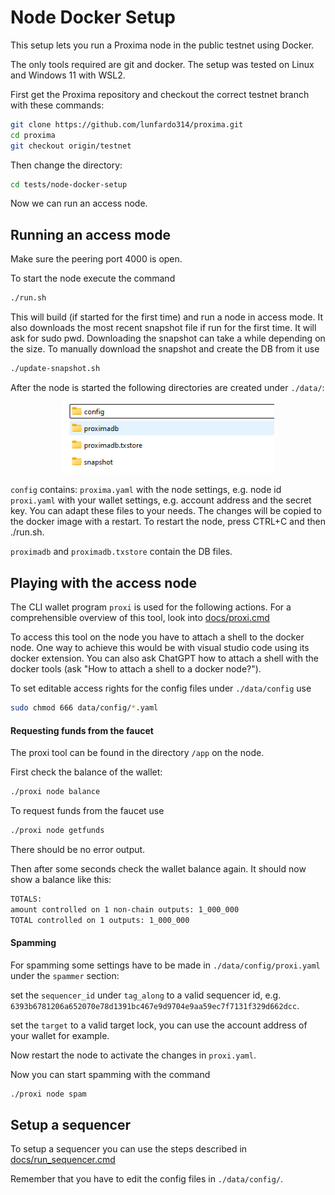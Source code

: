 # Node Docker Setup

This setup lets you run a Proxima node in the public testnet using Docker.

The only tools required are git and docker. 
The setup was tested on Linux and Windows 11 with WSL2.

First get the Proxima repository and checkout the correct testnet branch with these commands:

```bash
git clone https://github.com/lunfardo314/proxima.git
cd proxima
git checkout origin/testnet
```

Then change the directory:
```bash
cd tests/node-docker-setup
```
Now we can run an access node.


## Running an access mode

Make sure the peering port 4000 is open.

To start the node execute the command

```bash
./run.sh
```

This will build (if started for the first time) and run a node in access mode. It also downloads the most recent snapshot file if run for the first time. It will ask for sudo pwd. Downloading the snapshot can take a while depending on the size.
To manually download the snapshot and create the DB from it use

```bash
./update-snapshot.sh
```

After the node is started the following directories are created under `./data/`:

<div align="center">
    <img src="image.png" alt="Alt text" width="340">
</div>

`config` contains:
`proxima.yaml` with the node settings, e.g. node id
`proxi.yaml` with your wallet settings, e.g. account address and the secret key.
You can adapt these files to your needs. The changes will be copied to the docker image with a restart. 
To restart the node, press CTRL+C and then ./run.sh.

`proximadb` and `proximadb.txstore` contain the DB files.


## Playing with the access node

The CLI wallet program `proxi` is used for the following actions.
For a comprehensible overview of this tool, look into [docs/proxi.cmd](../../docs/proxi.md)

To access this tool on the node you have to attach a shell to the docker node. One way to achieve this would be with visual studio code using its docker extension. 
You can also ask ChatGPT how to attach a shell with the docker tools (ask "How to attach a shell to a docker node?").

To set editable access rights for the config files under `./data/config` use

```bash
sudo chmod 666 data/config/*.yaml
```

#### Requesting funds from the faucet

The proxi tool can be found in the directory `/app` on the node.

First check the balance of the wallet:

```bash
./proxi node balance
```

To request funds from the faucet use 

```bash
./proxi node getfunds
```
There should be no error output.

Then after some seconds check the wallet balance again.
It should now show a balance like this:

```bash
TOTALS:
amount controlled on 1 non-chain outputs: 1_000_000
TOTAL controlled on 1 outputs: 1_000_000
```

#### Spamming

For spamming some settings have to be made in `./data/config/proxi.yaml` under the `spammer` section:

set the `sequencer_id` under `tag_along` to a valid sequencer id, e.g. `6393b6781206a652070e78d1391bc467e9d9704e9aa59ec7f7131f329d662dcc`.

set the `target` to a valid target lock, you can use the account address of your wallet for example.

Now restart the node to activate the changes in `proxi.yaml`.

Now you can start spamming with the command

```bash
./proxi node spam
```

## Setup a sequencer

To setup a sequencer you can use the steps described in [docs/run_sequencer.cmd](../../docs/run_sequencer.md)

Remember that you have to edit the config files in `./data/config/`.
